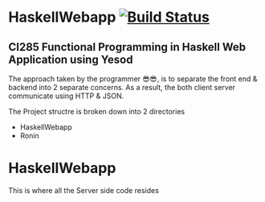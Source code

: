 # HaskellWebapp  [![Build Status](https://travis-ci.org/Lxrd-AJ/HaskellWebapp.svg?branch=master)](https://travis-ci.org/Lxrd-AJ/HaskellWebapp)
## CI285 Functional Programming in Haskell Web Application using Yesod
The approach taken by the programmer 😎😎, is to separate the front end & backend into 2 separate concerns.
As a result, the both client server communicate using HTTP & JSON. 

The Project structre is broken down into 2 directories
* HaskellWebapp
* Ronin

# HaskellWebapp
This is where all the Server side code resides


